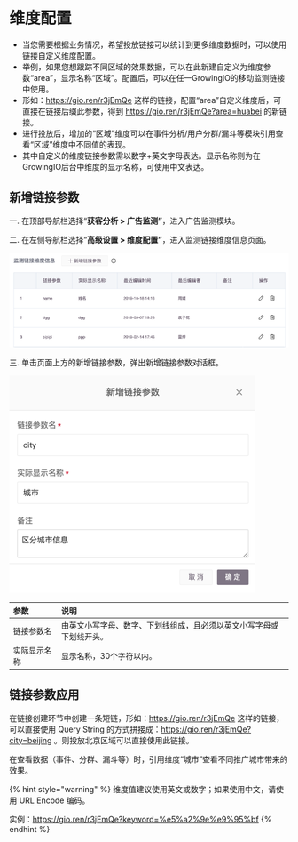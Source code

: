 # 维度配置

* 当您需要根据业务情况，希望投放链接可以统计到更多维度数据时，可以使用链接自定义维度配置。
* 举例，如果您想跟踪不同区域的效果数据，可以在此新建自定义为维度参数“area”，显示名称“区域”。配置后，可以在任一GrowingIO的移动监测链接中使用。
* 形如：https://gio.ren/r3jEmQe 这样的链接，配置“area”自定义维度后，可直接在链接后缀此参数，得到 https://gio.ren/r3jEmQe?area=huabei 的新链接。
* 进行投放后，增加的“区域”维度可以在事件分析/用户分群/漏斗等模块引用查看“区域”维度中不同值的表现。
* 其中自定义的维度链接参数需以数字+英文字母表达。显示名称则为在GrowingIO后台中维度的显示名称，可使用中文表达。

## 新增链接参数

一. 在顶部导航栏选择“**获客分析 &gt; 广告监测”**，进入广告监测模块。

二. 在左侧导航栏选择“**高级设置 &gt; 维度配置”**，进入监测链接维度信息页面。

![](../../../../.gitbook/assets/image%20%2895%29.png)

三. 单击页面上方的新增链接参数，弹出新增链接参数对话框。

![](../../../../.gitbook/assets/image%20%2856%29.png)

| 参数 | 说明 |
| :--- | :--- |
| 链接参数名 | 由英文小写字母、数字、下划线组成，且必须以英文小写字母或下划线开头。 |
| 实际显示名称 | 显示名称，30个字符以内。 |

## 链接参数应用

在链接创建环节中创建一条短链，形如：https://gio.ren/r3jEmQe 这样的链接，可以直接使用 Query String 的方式拼接成：https://gio.ren/r3jEmQe?city=beijing 。则投放北京区域可以直接使用此链接。

在查看数据（事件、分群、漏斗等）时，引用维度“城市”查看不同推广城市带来的效果。

{% hint style="warning" %}
维度值建议使用英文或数字；如果使用中文，请使用 URL Encode 编码。

实例：https://gio.ren/r3jEmQe?keyword=%e5%a2%9e%e9%95%bf
{% endhint %}

